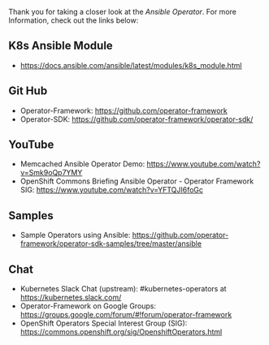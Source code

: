Thank you for taking a closer look at the *Ansible Operator*.  For more
Information, check out the links below:

## K8s Ansible Module
 * https://docs.ansible.com/ansible/latest/modules/k8s_module.html
 
## Git Hub
 * Operator-Framework: https://github.com/operator-framework
 * Operator-SDK: https://github.com/operator-framework/operator-sdk/

## YouTube
* Memcached Ansible Operator Demo: https://www.youtube.com/watch?v=Smk9oQp7YMY
* OpenShift Commons Briefing Ansible Operator - Operator Framework SIG: https://www.youtube.com/watch?v=YFTQJI6foGc

## Samples
* Sample Operators using Ansible: https://github.com/operator-framework/operator-sdk-samples/tree/master/ansible

## Chat
* Kubernetes Slack Chat (upstream): #kubernetes-operators at https://kubernetes.slack.com/
* Operator-Framework on Google Groups: https://groups.google.com/forum/#!forum/operator-framework
* OpenShift Operators Special Interest Group (SIG): https://commons.openshift.org/sig/OpenshiftOperators.html
